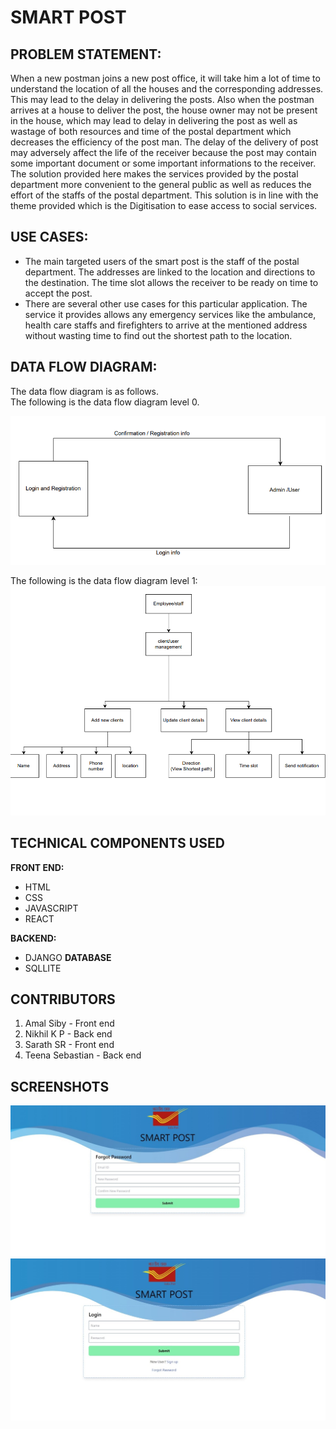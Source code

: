 # **SMART POST**
## **PROBLEM STATEMENT:**
When a new postman joins a new post office, it will take him a lot of time to understand the location of all the houses and the corresponding addresses. This may lead to the delay in delivering the posts. Also when the postman arrives at a house to deliver the post, the house owner may not be present in the house, which may lead to delay in delivering the post as well as wastage of both resources and time of the postal department which decreases the efficiency of the post man. The delay of the delivery of post may adversely affect the life of the receiver because the post may contain some important document or some important informations to the receiver. <br />The solution provided here makes  the services provided by the postal department more convenient to the general public as well as reduces the  effort of the staffs of the postal department. This solution is in line with the theme provided which is the Digitisation to ease access to social services.
## **USE CASES:**

*   The main targeted users of the smart post is the staff of the postal department. The addresses are linked to the location and directions to the destination. The time slot allows the receiver to be ready on time to accept the post.
*   There are several other use cases for this particular application. The service it provides allows any emergency services like the ambulance, health care staffs and firefighters to arrive at the mentioned address without wasting time to find out the shortest path to the location.

## **DATA FLOW DIAGRAM:**
The data flow diagram is as follows.<br/>The following is the data flow diagram level 0.

![data flow diagram](https://github.com/nikhilkp6/2022_IBM_Code_Challenge_Smartpost/blob/master/dfd%200.png)

The following is the data flow diagram level 1:
![data flow diagram](https://github.com/nikhilkp6/2022_IBM_Code_Challenge_Smartpost/blob/master/dfd%201.png)
## **TECHNICAL COMPONENTS USED**
 **FRONT END:**
*   HTML
*   CSS
*   JAVASCRIPT
*   REACT

**BACKEND:**
* DJANGO
**DATABASE**
* SQLLITE
## **CONTRIBUTORS**
1. Amal Siby  - Front end<br/>
2. Nikhil K P - Back end <br/>
3. Sarath SR  - Front end<br/>
4. Teena Sebastian - Back end

## **SCREENSHOTS**

![sign up](https://github.com/nikhilkp6/2022_IBM_Code_Challenge_Smartpost/blob/master/sign%20up.jpeg)
![login](https://github.com/nikhilkp6/2022_IBM_Code_Challenge_Smartpost/blob/master/Login.jpeg)


